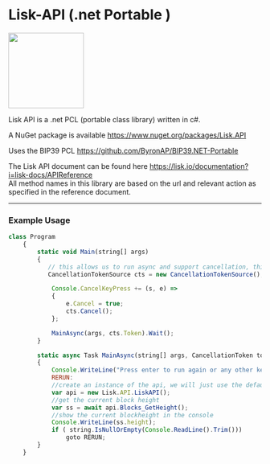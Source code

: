 # Lisk-API (.net Portable )
<img src="https://ci.appveyor.com/api/projects/status/github/ByronAP/Lisk-API?svg=true" width="150"/>

Lisk API is a .net PCL (portable class library) written in c#.

A NuGet package is available https://www.nuget.org/packages/Lisk.API

Uses the BIP39 PCL https://github.com/ByronAP/BIP39.NET-Portable

The Lisk API document can be found here https://lisk.io/documentation?i=lisk-docs/APIReference </br>All method names in this library are based on the url and relevant action as specified in the reference document.

********************************************
### Example Usage
```javascript
class Program
    {
        static void Main(string[] args)
        {
           // this allows us to run async and support cancellation, this extra code is not required but nice to have
           CancellationTokenSource cts = new CancellationTokenSource();

            Console.CancelKeyPress += (s, e) =>
            {
                e.Cancel = true;
                cts.Cancel();
            };

            MainAsync(args, cts.Token).Wait();
        }

        static async Task MainAsync(string[] args, CancellationToken token)
        {
            Console.WriteLine("Press enter to run again or any other key+enter to exit.");
            RERUN:
            //create an instance of the api, we will just use the defaults instead of supplying server etc...
            var api = new Lisk.API.LiskAPI();
            //get the current block height
            var ss = await api.Blocks_GetHeight();
            //show the current blockheight in the console
            Console.WriteLine(ss.height);
            if ( string.IsNullOrEmpty(Console.ReadLine().Trim()))
                goto RERUN;
        }
    }
```
